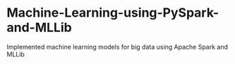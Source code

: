 # Machine-Learning-using-PySpark-and-MLLib
Implemented machine learning models for big data using Apache Spark and MLLib
